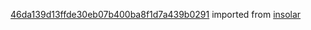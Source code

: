 [46da139d13ffde30eb07b400ba8f1d7a439b0291](https://github.com/insolar/insolar/commit/46da139d13ffde30eb07b400ba8f1d7a439b0291) imported from [insolar](https://github.com/insolar/insolar)
